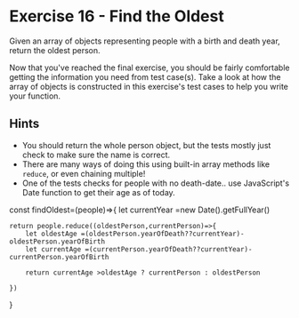 # Exercise 16 - Find the Oldest

Given an array of objects representing people with a birth and death year, return the oldest person.

Now that you've reached the final exercise, you should be fairly comfortable getting the information you need from test case(s). Take a look at how the array of objects is constructed in this exercise's test cases to help you write your function.

## Hints
- You should return the whole person object, but the tests mostly just check to make sure the name is correct.
- There are many ways of doing this using built-in array methods like `reduce`, or even chaining multiple! 
- One of the tests checks for people with no death-date.. use JavaScript's Date function to get their age as of today.

const findOldest=(people)=>{
    let currentYear =new Date().getFullYear()
    
    return people.reduce((oldestPerson,currentPerson)=>{
        let oldestAge =(oldestPerson.yearOfDeath??currentYear)-oldestPerson.yearOfBirth
        let currentAge =(currentPerson.yearOfDeath??currentYear)-currentPerson.yearOfBirth

        return currentAge >oldestAge ? currentPerson : oldestPerson

    })

}